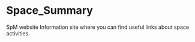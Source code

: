# Space_Summary
SpM website
Information site where you can find useful links about space activities.

